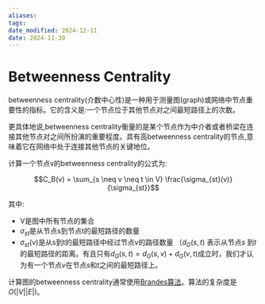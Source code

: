```yaml
---
aliases: 
tags: 
date_modified: 2024-12-11
date: 2024-11-30
---
```


# Betweenness Centrality

betweenness centrality(介数中心性)是一种用于测量图(graph)或网络中节点重要性的指标。它的含义是:一个节点位于其他节点对之间最短路径上的次数。

更具体地说,betweenness centrality衡量的是某个节点作为中介者或者桥梁在连接其他节点对之间所扮演的重要程度。具有高betweenness centrality的节点,意味着它在网络中处于连接其他节点的关键地位。

计算一个节点v的betweenness centrality的公式为:

$$C_B(v) = \sum_{s \neq v \neq t \in V} \frac{\sigma_{st}(v)}{\sigma_{st}}$$

其中:

- V是图中所有节点的集合
- $\sigma_{st}$是从节点s到节点t的最短路径的数量
- $\sigma_{st}(v)$是从s到t的最短路径中经过节点v的路径数量 （$d_G​(s,t)$ 表示从节点$s$ 到$t$ 的最短路径的距离。有且只有$d_G(s,t)=d_G(s,v)+d_G(v,t)$成立时，我们才认为有一个节点$v$在节点$s$和$t$之间的最短路径上。

计算图的betweenness centrality通常使用[Brandes算法](https://pdodds.w3.uvm.edu/research/papers/others/2001/brandes2001a.pdf)。算法的复杂度是$O(|V||E|)$。
